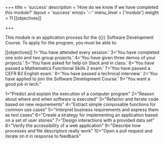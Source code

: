 +++
title = 'success'
description = 'How do we know if we have completed this module?'
layout = 'success'
emoji= '✅'
menu_level = ['module']
weight = 11
[[objectives]]

+++

This module is an application process for the {{<our-name>}} Software Development Course. To apply for the program, you must be able to:

[[objectives]]
1='You have attended every session.'
3='You have completed one solo and two group projects.'
4='You have given three demos of your projects.'
5='You have asked for help on Slack and in class.'
6='You have passed a Mathematics Functional Skills 2 exam.'
7='You have passed a CEFR B2 English exam.'
8='You have passed a technical interview.'
2='You have applied to join the Software Development Course.'
9="You want a good job in tech."

1="Predict and explain the execution of a computer program"
2="Reason about where and when software is executed"
3="Refactor and iterate code based on new requirements"
4="Extract simple composable functions for common use cases"
5="Interpret business requirements and express them as test cases"
6="Create a strategy for implementing an application based on a set of user stories"
7="Design interactions with a provided data set"
8="Verify the accessibility of a web application"
9="Describe how processes and file descriptors really work"
10="Open a pull request and iterate on it in response to feedback"
